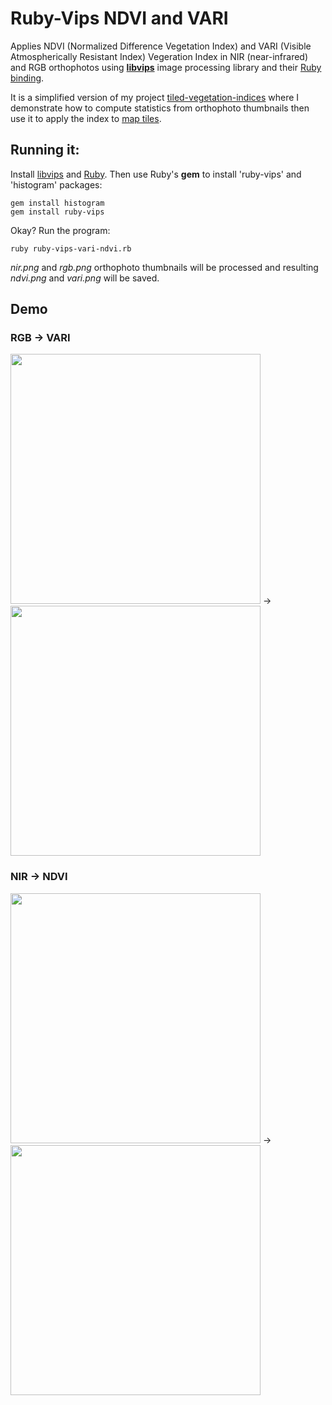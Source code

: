 # Ruby-Vips NDVI and VARI

Applies NDVI (Normalized Difference Vegetation Index) and VARI (Visible Atmospherically Resistant Index) Vegeration Index in NIR (near-infrared) and RGB orthophotos using **[libvips](https://libvips.github.io/libvips/)** image processing library and their [Ruby binding](https://github.com/libvips/ruby-vips).

It is a simplified version of my project [tiled-vegetation-indices](https://github.com/dirceup/tiled-vegetation-indices/) where I demonstrate how to compute statistics from orthophoto thumbnails then use it to apply the index to [map tiles](https://en.wikipedia.org/wiki/Tiled_web_map).

## Running it:

Install [libvips](https://libvips.github.io/libvips/install.html) and [Ruby](https://www.ruby-lang.org/en/). Then use Ruby's **gem** to install 'ruby-vips' and 'histogram' packages:

```
gem install histogram
gem install ruby-vips
```

Okay? Run the program:

```
ruby ruby-vips-vari-ndvi.rb
```

_nir.png_ and _rgb.png_ orthophoto thumbnails will be processed and resulting _ndvi.png_ and _vari.png_ will be saved.

## Demo

### RGB → VARI
<img src="https://github.com/dirceup/pyvips-NDVI-and-VARI/blob/master/rgb.png" width="400"/> → <img src="https://github.com/dirceup/pyvips-NDVI-and-VARI/blob/master/vari.png" width="400"/>

### NIR → NDVI
<img src="https://github.com/dirceup/pyvips-NDVI-and-VARI/blob/master/nir.png" width="400"/> → <img src="https://github.com/dirceup/pyvips-NDVI-and-VARI/blob/master/ndvi.png" width="400"/>
